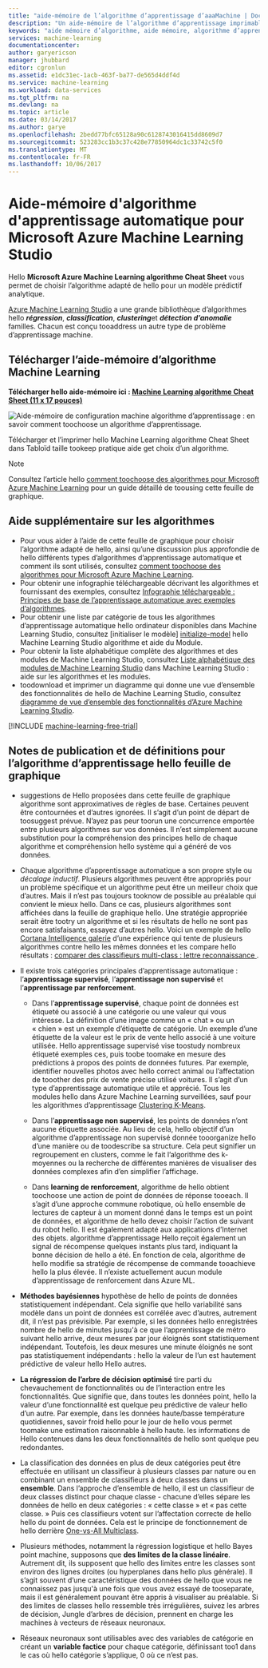 ```yaml
---
title: "aide-mémoire de l’algorithme d’apprentissage d’aaaMachine | Documents Microsoft"
description: "Un aide-mémoire de l’algorithme d’apprentissage imprimable vous permet de choisir un algorithme de droite hello pour votre modèle de prévision dans Azure Machine Learning Studio."
keywords: "aide mémoire d’algorithme, aide mémoire, algorithme d’apprentissage automatique"
services: machine-learning
documentationcenter: 
author: garyericson
manager: jhubbard
editor: cgronlun
ms.assetid: e1dc31ec-1acb-463f-ba77-de565d4ddf4d
ms.service: machine-learning
ms.workload: data-services
ms.tgt_pltfrm: na
ms.devlang: na
ms.topic: article
ms.date: 03/14/2017
ms.author: garye
ms.openlocfilehash: 2bedd77bfc65128a90c6128743016415dd8609d7
ms.sourcegitcommit: 523283cc1b3c37c428e77850964dc1c33742c5f0
ms.translationtype: MT
ms.contentlocale: fr-FR
ms.lasthandoff: 10/06/2017
---
```

# <a name="machine-learning-algorithm-cheat-sheet-for-microsoft-azure-machine-learning-studio"></a>Aide-mémoire d'algorithme d'apprentissage automatique pour Microsoft Azure Machine Learning Studio
Hello **Microsoft Azure Machine Learning algorithme Cheat Sheet** vous permet de choisir l’algorithme adapté de hello pour un modèle prédictif analytique.

[Azure Machine Learning Studio](https://studio.azureml.net/) a une grande bibliothèque d’algorithmes hello ***régression***, ***classification***, ***clustering***et ***détection d’anomalie*** familles. Chacun est conçu tooaddress un autre type de problème d’apprentissage machine.

## <a name="download-machine-learning-algorithm-cheat-sheet"></a>Télécharger l’aide-mémoire d’algorithme Machine Learning
**Télécharger hello aide-mémoire ici : [Machine Learning algorithme Cheat Sheet (11 x 17 pouces)](http://download.microsoft.com/download/A/6/1/A613E11E-8F9C-424A-B99D-65344785C288/microsoft-machine-learning-algorithm-cheat-sheet-v6.pdf)**

![Aide-mémoire de configuration machine algorithme d’apprentissage : en savoir comment toochoose un algorithme d’apprentissage.][cheat-sheet]

[cheat-sheet]: ./media/machine-learning-algorithm-cheat-sheet/machine-learning-algorithm-cheat-sheet-small_v_0_6-01.png

Télécharger et l’imprimer hello Machine Learning algorithme Cheat Sheet dans Tabloïd taille tookeep pratique aide get choix d’un algorithme.

> [!NOTE]
> Consultez l’article hello [comment toochoose des algorithmes pour Microsoft Azure Machine Learning](machine-learning-algorithm-choice.md) pour un guide détaillé de toousing cette feuille de graphique.
> 
> 

## <a name="more-help-with-algorithms"></a>Aide supplémentaire sur les algorithmes
* Pour vous aider à l’aide de cette feuille de graphique pour choisir l’algorithme adapté de hello, ainsi qu’une discussion plus approfondie de hello différents types d’algorithmes d’apprentissage automatique et comment ils sont utilisés, consultez [comment toochoose des algorithmes pour Microsoft Azure Machine Learning](machine-learning-algorithm-choice.md).
* Pour obtenir une infographie téléchargeable décrivant les algorithmes et fournissant des exemples, consultez [Infographie téléchargeable : Principes de base de l’apprentissage automatique avec exemples d’algorithmes](machine-learning-basics-infographic-with-algorithm-examples.md).
* Pour obtenir une liste par catégorie de tous les algorithmes d’apprentissage automatique hello ordinateur disponibles dans Machine Learning Studio, consultez [initialiser le modèle] [ initialize-model] hello Machine Learning Studio algorithme et aide du Module.
* Pour obtenir la liste alphabétique complète des algorithmes et des modules de Machine Learning Studio, consultez [Liste alphabétique des modules de Machine Learning Studio][a-z-list] dans Machine Learning Studio : aide sur les algorithmes et les modules.
* toodownload et imprimer un diagramme qui donne une vue d’ensemble des fonctionnalités de hello de Machine Learning Studio, consultez [diagramme de vue d’ensemble des fonctionnalités d’Azure Machine Learning Studio](machine-learning-studio-overview-diagram.md).

[!INCLUDE [machine-learning-free-trial](../../includes/machine-learning-free-trial.md)]

## <a name="notes-and-terminology-definitions-for-hello-machine-learning-algorithm-cheat-sheet"></a>Notes de publication et de définitions pour l’algorithme d’apprentissage hello feuille de graphique

* suggestions de Hello proposées dans cette feuille de graphique algorithme sont approximatives de règles de base. Certaines peuvent être contournées et d’autres ignorées. Il s’agit d’un point de départ de toosuggest prévue. N’ayez pas peur toorun une concurrence emportée entre plusieurs algorithmes sur vos données. Il n’est simplement aucune substitution pour la compréhension des principes hello de chaque algorithme et compréhension hello système qui a généré de vos données.

* Chaque algorithme d’apprentissage automatique a son propre style ou *décalage inductif*. Plusieurs algorithmes peuvent être appropriés pour un problème spécifique et un algorithme peut être un meilleur choix que d’autres. Mais il n’est pas toujours tooknow de possible au préalable qui convient le mieux hello. Dans ce cas, plusieurs algorithmes sont affichées dans la feuille de graphique hello. Une stratégie appropriée serait être tootry un algorithme et si les résultats de hello ne sont pas encore satisfaisants, essayez d’autres hello. Voici un exemple de hello [Cortana Intelligence galerie](http://gallery.cortanaintelligence.com/) d’une expérience qui tente de plusieurs algorithmes contre hello les mêmes données et les compare hello résultats : [comparer des classifieurs multi-class : lettre reconnaissance ](http://gallery.cortanaintelligence.com/Details/a635502fc98b402a890efe21cec65b92).

* Il existe trois catégories principales d’apprentissage automatique : l’**apprentissage supervisé**, l’**apprentissage non supervisé** et l’**apprentissage par renforcement**.

  * Dans l’**apprentissage supervisé**, chaque point de données est étiqueté ou associé à une catégorie ou une valeur qui vous intéresse.  La définition d’une image comme un « chat » ou un « chien » est un exemple d’étiquette de catégorie.  Un exemple d’une étiquette de la valeur est le prix de vente hello associé à une voiture utilisée. Hello apprentissage supervisé vise toostudy nombreux étiqueté exemples ces, puis toobe toomake en mesure des prédictions à propos des points de données futures. Par exemple, identifier nouvelles photos avec hello correct animal ou l’affectation de tooother des prix de vente précise utilisé voitures. Il s’agit d’un type d’apprentissage automatique utile et apprécié. Tous les modules hello dans Azure Machine Learning surveillées, sauf pour les algorithmes d’apprentissage [Clustering K-Means][k-means-clustering].

  * Dans l’**apprentissage non supervisé**, les points de données n’ont aucune étiquette associée. Au lieu de cela, hello objectif d’un algorithme d’apprentissage non supervisé donnée tooorganize hello d’une manière ou de toodescribe sa structure. Cela peut signifier un regroupement en clusters, comme le fait l’algorithme des k-moyennes ou la recherche de différentes manières de visualiser des données complexes afin d’en simplifier l’affichage.

  * Dans **learning de renforcement**, algorithme de hello obtient toochoose une action de point de données de réponse tooeach. Il s’agit d’une approche commune robotique, où hello ensemble de lectures de capteur à un moment donné dans le temps est un point de données, et algorithme de hello devez choisir l’action de suivant du robot hello. Il est également adapté aux applications d’Internet des objets. algorithme d’apprentissage Hello reçoit également un signal de récompense quelques instants plus tard, indiquant la bonne décision de hello a été. En fonction de cela, algorithme de hello modifie sa stratégie de récompense de commande tooachieve hello la plus élevée. Il n’existe actuellement aucun module d’apprentissage de renforcement dans Azure ML.

* **Méthodes bayésiennes** hypothèse de hello de points de données statistiquement indépendant. Cela signifie que hello variabilité sans modèle dans un point de données est corrélée avec d’autres, autrement dit, il n’est pas prévisible. Par exemple, si les données hello enregistrées nombre de hello de minutes jusqu'à ce que l’apprentissage de métro suivant hello arrive, deux mesures par jour éloignés sont statistiquement indépendant. Toutefois, les deux mesures une minute éloignés ne sont pas statistiquement indépendants : hello la valeur de l’un est hautement prédictive de valeur hello Hello autres.

* **La régression de l’arbre de décision optimisé** tire parti du chevauchement de fonctionnalités ou de l’interaction entre les fonctionnalités. Que signifie que, dans toutes les données point, hello la valeur d’une fonctionnalité est quelque peu prédictive de valeur hello d’un autre. Par exemple, dans les données haute/basse température quotidiennes, savoir froid hello pour le jour de hello vous permet toomake une estimation raisonnable à hello haute. les informations de Hello contenues dans les deux fonctionnalités de hello sont quelque peu redondantes.

* La classification des données en plus de deux catégories peut être effectuée en utilisant un classifieur à plusieurs classes par nature ou en combinant un ensemble de classifieurs à deux classes dans un **ensemble**. Dans l’approche d’ensemble de hello, il est un classifieur de deux classes distinct pour chaque classe - chacune d’elles sépare les données de hello en deux catégories : « cette classe » et « pas cette classe. » Puis ces classifieurs votent sur l’affectation correcte de hello hello du point de données. Cela est le principe de fonctionnement de hello derrière [One-vs-All Multiclass][one-vs-all-multiclass].

* Plusieurs méthodes, notamment la régression logistique et hello Bayes point machine, supposons que **des limites de la classe linéaire**. Autrement dit, ils supposent que hello des limites entre les classes sont environ des lignes droites (ou hyperplanes dans hello plus générale). Il s’agit souvent d’une caractéristique des données de hello que vous ne connaissez pas jusqu'à une fois que vous avez essayé de tooseparate, mais il est généralement pouvant être appris à visualiser au préalable. Si des limites de classes hello ressemble très irrégulières, suivez les arbres de décision, Jungle d’arbres de décision, prennent en charge les machines à vecteurs de réseaux neuronaux.

* Réseaux neuronaux sont utilisables avec des variables de catégorie en créant un **variable factice** pour chaque catégorie, définissant too1 dans le cas où hello catégorie s’applique, 0 où ce n’est pas.


<!-- This is how you can embed a link in an image in HTML. Don't know how toodo this in markdown.
<a href="http://download.microsoft.com/download/A/6/1/A613E11E-8F9C-424A-B99D-65344785C288/microsoft-machine-learning-algorithm-cheat-sheet.pdf">
<img src="C:\Users\garye\azure-docs-pr\articles\media\machine-learning-algorithm-cheat-sheet\cheat-sheet-small.png">
</a>
-->

<!-- Module References -->
[a-z-list]: https://msdn.microsoft.com/library/azure/dn906033.aspx
[initialize-model]: https://msdn.microsoft.com/library/azure/0c67013c-bfbc-428b-87f3-f552d8dd41f6/
[k-means-clustering]: https://msdn.microsoft.com/library/azure/5049a09b-bd90-4c4e-9b46-7c87e3a36810/
[one-vs-all-multiclass]: https://msdn.microsoft.com/library/azure/7191efae-b4b1-4d03-a6f8-7205f87be664/

